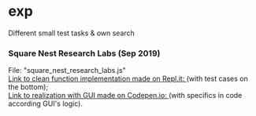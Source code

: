 # exp
Different small test tasks &amp; own search

### Square Nest Research Labs (Sep 2019)
File: "square_nest_research_labs.js"  
[Link to clean function implementation made on Repl.it: ](https://repl.it/@it4joy/Square-Nest-Research-Test-Task) (with test cases on the bottom);  
[Link to realization with GUI made on Codepen.io: ](https://codepen.io/theUniverseAsMatrix/pen/rNBvxXa) (with specifics in code according GUI's logic).  
